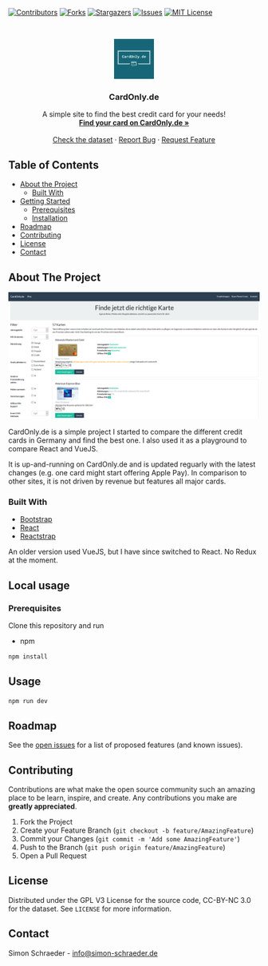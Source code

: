 [![Contributors][contributors-shield]][contributors-url]
[![Forks][forks-shield]][forks-url]
[![Stargazers][stars-shield]][stars-url]
[![Issues][issues-shield]][issues-url]
[![MIT License][license-shield]][license-url]



<!-- PROJECT LOGO -->
<br />
<p align="center">
  <a href="https://github.com/c0dr/CardOnly.de">
    <img src="images/logo.jpg" alt="Logo" width="80" height="80">
  </a>

  <h3 align="center">CardOnly.de</h3>

  <p align="center">
    A simple site to find the best credit card for your needs!
    <br />
    <a href="https://cardonly.de"><strong>Find your card on CardOnly.de »</strong></a>
    <br />
    <br />
    <a href="https://github.com/c0dr/CardOnly.de/blob/master/public/data/cards.json">Check the dataset</a>
    ·
    <a href="https://github.com/c0dr/CardOnly.de/issues">Report Bug</a>
    ·
    <a href="https://github.com/c0dr/CardOnly.de/issues">Request Feature</a>
  </p>
</p>



<!-- TABLE OF CONTENTS -->
## Table of Contents

* [About the Project](#about-the-project)
  * [Built With](#built-with)
* [Getting Started](#getting-started)
  * [Prerequisites](#prerequisites)
  * [Installation](#installation)
* [Roadmap](#roadmap)
* [Contributing](#contributing)
* [License](#license)
* [Contact](#contact)



<!-- ABOUT THE PROJECT -->
## About The Project

[![Product Name Screen Shot][product-screenshot]](https://cardonly.de)

CardOnly.de is a simple project I started to compare the different credit cards in Germany and find the best one.
I also used it as a playground to compare React and VueJS.

It is up-and-running on CardOnly.de and is updated reguarly with the latest changes (e.g. one card might start offering Apple Pay).
In comparison to other sites, it is not driven by revenue but features all major cards.


### Built With
* [Bootstrap](https://getbootstrap.com)
* [React](https://reactjs.org/)
* [Reactstrap](https://reactstrap.github.io/)

An older version used VueJS, but I have since switched to React. No Redux at the moment.


<!-- GETTING STARTED -->
## Local usage

### Prerequisites

Clone this repository and run
* npm
```sh
npm install
```
<!-- USAGE EXAMPLES -->
## Usage

```sh
npm run dev
```


<!-- ROADMAP -->
## Roadmap

See the [open issues](https://github.com/c0dr/cardonly.de/issues) for a list of proposed features (and known issues).



<!-- CONTRIBUTING -->
## Contributing

Contributions are what make the open source community such an amazing place to be learn, inspire, and create. Any contributions you make are **greatly appreciated**.

1. Fork the Project
2. Create your Feature Branch (`git checkout -b feature/AmazingFeature`)
3. Commit your Changes (`git commit -m 'Add some AmazingFeature'`)
4. Push to the Branch (`git push origin feature/AmazingFeature`)
5. Open a Pull Request



<!-- LICENSE -->
## License

Distributed under the GPL V3 License for the source code, CC-BY-NC 3.0 for the dataset. See `LICENSE` for more information.



<!-- CONTACT -->
## Contact

Simon Schraeder - info@simon-schraeder.de

<!-- MARKDOWN LINKS & IMAGES -->
<!-- https://www.markdownguide.org/basic-syntax/#reference-style-links -->
[contributors-shield]: https://img.shields.io/github/contributors/c0dr/CardOnly.de.svg?style=flat-square
[contributors-url]: https://github.com/c0dr/CardOnly.de/graphs/contributors
[forks-shield]: https://img.shields.io/c0dr/CardOnly.de/Best-README-Template.svg?style=flat-square
[forks-url]: https://github.com/c0dr/CardOnly.de/network/members
[stars-shield]: https://img.shields.io/github/stars/c0dr/CardOnly.de.svg?style=flat-square
[stars-url]: https://github.com/c0dr/CardOnly.de/stargazers
[issues-shield]: https://img.shields.io/github/issues/c0dr/cardonly.de.svg?style=flat-square
[issues-url]: https://github.com/c0dr/CardOnyl.de/issues
[license-shield]: https://img.shields.io/badge/license-GPL-blue
[license-url]: https://github.com/c0dr/CardOnly.de/blob/master/LICENSE.md
[product-screenshot]: images/demo.png
